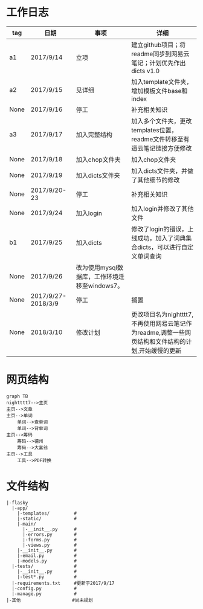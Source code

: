 # 工作日志
tag|日期|事项|详细
-|-|-|-
a1|2017/9/14|立项|建立github项目；将readme同步到网易云笔记；计划优先作出dicts v1.0
a2|2017/9/15|见详细|加入template文件夹，增加模板文件base和index
None|2017/9/16|停工|补充相关知识
a3|2017/9/17|加入完整结构|加入多个文件夹，更改templates位置，readme文件转移至有道云笔记链接方便修改
None|2017/9/18|加入chop文件夹|加入chop文件夹
None|2017/9/19|加入dicts文件夹|加入dicts文件夹，并做了其他细节的修改
None|2017/9/20-23|停工|补充相关知识
None|2017/9/24|加入login|加入login并修改了其他文件
b1|2017/9/25|加入dicts|修改了login的错误，上线成功，加入了词典集合dicts，可以进行自定义单词查询
None|2017/9/26|改为使用mysql数据库，工作环境迁移至windows7。
None|2017/9/27-2018/3/9|停工|搁置
None|2018/3/10|修改计划|更改项目名为nightttt7,不再使用网易云笔记作为readme,调整一些网页结构和文件结构的计划,开始缓慢的更新

# 网页结构
```
graph TB
nightttt7-->主页
主页-->文章
主页-->单词
    单词-->查单词
    单词-->背单词
主页-->筹码
    筹码-->德州
    筹码-->大富翁
主页-->工具
    工具-->PDF转换
```

# 文件结构
```
|-flasky  
  |-app/  
    |-templates/         #
    |-static/            #
    |-main/  
      |-__init__.py      #
      |-errors.py        #
      |-forms.py         #
      |-views.py         #
    |-__init__.py        #
    |-email.py           #
    |-models.py          #
  |-tests/               #
    |-__init__.py        #
    |-test*.py           # 
  |-requirements.txt     #更新于2017/9/17
  |-config.py            #
  |-manage.py            #
|-其他                   #尚未规划
```
